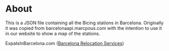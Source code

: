 About 
==========
This is a JSON file containing all the Bicing stations in Barcelona. Originally it was copied from barcelonaapi.marcpous.com with the intention to use it in our website to show a map of the stations.


ExpatsInBarcelona.com ([Barcelona Relocation Services](https://www.expatsinbarcelona.com))
